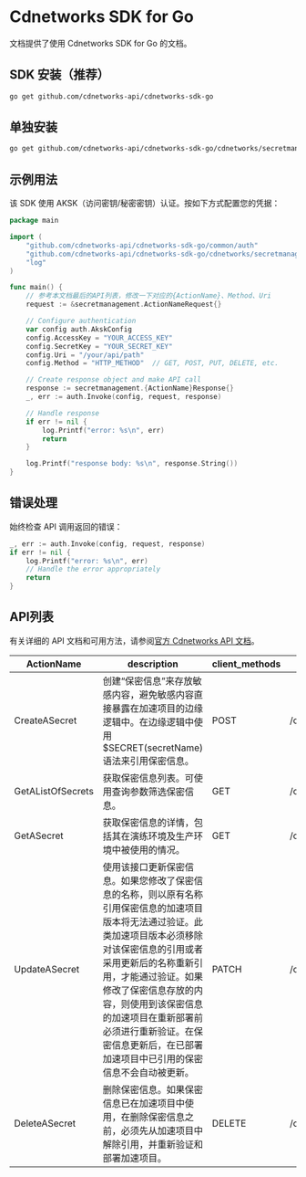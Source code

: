 # Cdnetworks SDK for Go

文档提供了使用 Cdnetworks SDK for Go 的文档。

## SDK 安装（推荐）

```bash
go get github.com/cdnetworks-api/cdnetworks-sdk-go
```

## 单独安装

```bash
go get github.com/cdnetworks-api/cdnetworks-sdk-go/cdnetworks/secretmanagement
```

## 示例用法

该 SDK 使用 AKSK（访问密钥/秘密密钥）认证。按如下方式配置您的凭据：

```go
package main

import (
    "github.com/cdnetworks-api/cdnetworks-sdk-go/common/auth"
    "github.com/cdnetworks-api/cdnetworks-sdk-go/cdnetworks/secretmanagement"
    "log"
)

func main() {
    // 参考本文档最后的API列表，修改一下对应的{ActionName}、Method、Uri
    request := &secretmanagement.ActionNameRequest{}

    // Configure authentication
    var config auth.AkskConfig
    config.AccessKey = "YOUR_ACCESS_KEY"
    config.SecretKey = "YOUR_SECRET_KEY"
    config.Uri = "/your/api/path"
    config.Method = "HTTP_METHOD"  // GET, POST, PUT, DELETE, etc.

    // Create response object and make API call
    response := secretmanagement.{ActionName}Response{}
    _, err := auth.Invoke(config, request, response)

    // Handle response
    if err != nil {
        log.Printf("error: %s\n", err)
        return
    }

    log.Printf("response body: %s\n", response.String())
}
```

## 错误处理

始终检查 API 调用返回的错误：

```go
_, err := auth.Invoke(config, request, response)
if err != nil {
    log.Printf("error: %s\n", err)
    // Handle the error appropriately
    return
}
```

## API列表
有关详细的 API 文档和可用方法，请参阅[官方 Cdnetworks API 文档](https://docs.cdnetworks.com/en/cdn/apidocs)。

| ActionName | description | client_methods | uri |
| --- | --- | --- | --- |
| CreateASecret | 创建“保密信息”来存放敏感内容，避免敏感内容直接暴露在加速项目的边缘逻辑中。在边缘逻辑中使用$SECRET(secretName)语法来引用保密信息。 | POST | /cdn/secrets |
| GetAListOfSecrets | 获取保密信息列表。可使用查询参数筛选保密信息。 | GET | /cdn/secrets |
| GetASecret | 获取保密信息的详情，包括其在演练环境及生产环境中被使用的情况。 | GET | /cdn/secrets/* |
| UpdateASecret | 使用该接口更新保密信息。如果您修改了保密信息的名称，则以原有名称引用保密信息的加速项目版本将无法通过验证。此类加速项目版本必须移除对该保密信息的引用或者采用更新后的名称重新引用，才能通过验证。如果修改了保密信息存放的内容，则使用到该保密信息的加速项目在重新部署前必须进行重新验证。在保密信息更新后，在已部署加速项目中已引用的保密信息不会自动被更新。 | PATCH | /cdn/secrets/* |
| DeleteASecret | 删除保密信息。如果保密信息已在加速项目中使用，在删除保密信息之前，必须先从加速项目中解除引用，并重新验证和部署加速项目。 | DELETE | /cdn/secrets/* |